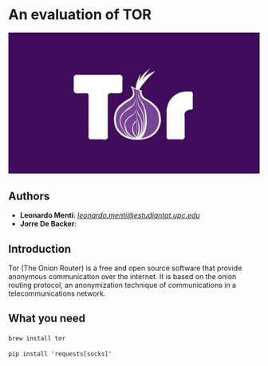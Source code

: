 # An evaluation of TOR

![tor](./images/tor-logo.jpg)

## Authors

- **Leonardo Menti**: <em>leonardo.menti@estudiantat.upc.edu</em>
- **Jorre De Backer**:

## Introduction

Tor (The Onion Router) is a free and open source software that provide
anonymous communication over the internet. It is based on the onion routing
protocol, an anonymization technique of communications in a 
telecommunications network. 

## What you need

`brew install tor`

`pip install 'requests[socks]'`

